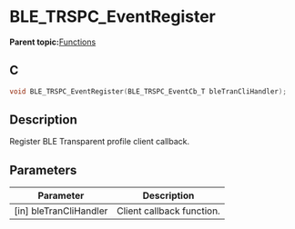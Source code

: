 # BLE\_TRSPC\_EventRegister

**Parent topic:**[Functions](GUID-C056A2CF-1E57-4229-B9F2-835FBF22B85E.md)

## C

```c
void BLE_TRSPC_EventRegister(BLE_TRSPC_EventCb_T bleTranCliHandler);
```

## Description

Register BLE Transparent profile client callback.

## Parameters

|Parameter|Description|
|---------|-----------|
|\[in\] bleTranCliHandler|Client callback function.|


